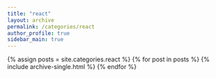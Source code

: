 ```yaml
---
title: "react"
layout: archive
permalink: /categories/react
author_profile: true
sidebar_main: true
---
```


{% assign posts = site.categories.react %}
{% for post in posts %}
  {% include archive-single.html %}
{% endfor %}

